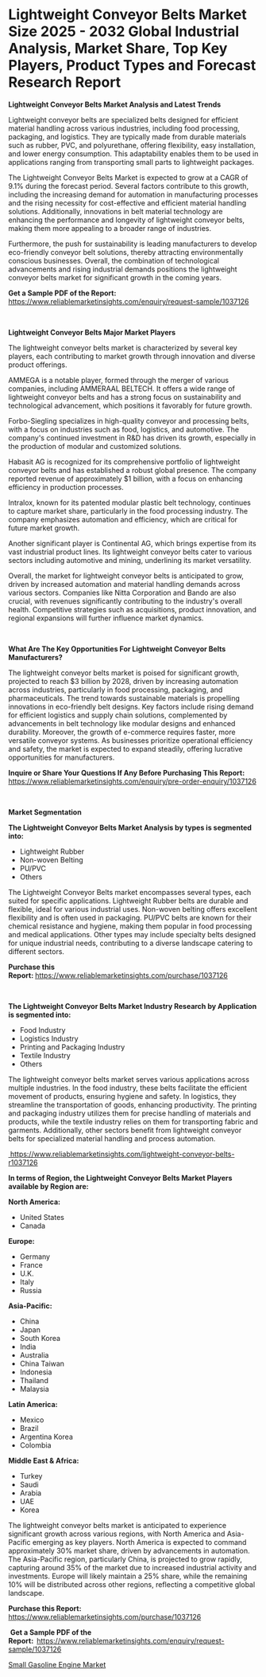 <p><h1>Lightweight Conveyor Belts Market Size 2025 - 2032 Global Industrial Analysis, Market Share, Top Key Players, Product Types and Forecast Research Report</h1></p><p><strong>Lightweight Conveyor Belts Market Analysis and Latest Trends</strong></p>
<p><p>Lightweight conveyor belts are specialized belts designed for efficient material handling across various industries, including food processing, packaging, and logistics. They are typically made from durable materials such as rubber, PVC, and polyurethane, offering flexibility, easy installation, and lower energy consumption. This adaptability enables them to be used in applications ranging from transporting small parts to lightweight packages.</p><p>The Lightweight Conveyor Belts Market is expected to grow at a CAGR of 9.1% during the forecast period. Several factors contribute to this growth, including the increasing demand for automation in manufacturing processes and the rising necessity for cost-effective and efficient material handling solutions. Additionally, innovations in belt material technology are enhancing the performance and longevity of lightweight conveyor belts, making them more appealing to a broader range of industries. </p><p>Furthermore, the push for sustainability is leading manufacturers to develop eco-friendly conveyor belt solutions, thereby attracting environmentally conscious businesses. Overall, the combination of technological advancements and rising industrial demands positions the lightweight conveyor belts market for significant growth in the coming years.</p></p>
<p><strong>Get a Sample PDF of the Report:&nbsp;</strong> <a href="https://www.reliablemarketinsights.com/enquiry/request-sample/1037126?utm_campaign=2143&utm_medium=2&utm_source=Github&utm_content=ia&utm_term=20022025&utm_id=lightweight-conveyor-belts">https://www.reliablemarketinsights.com/enquiry/request-sample/1037126</a></p>
<p>&nbsp;</p>
<p><strong>Lightweight Conveyor Belts Major Market Players</strong></p>
<p><p>The lightweight conveyor belts market is characterized by several key players, each contributing to market growth through innovation and diverse product offerings. </p><p>AMMEGA is a notable player, formed through the merger of various companies, including AMMERAAL BELTECH. It offers a wide range of lightweight conveyor belts and has a strong focus on sustainability and technological advancement, which positions it favorably for future growth.</p><p>Forbo-Siegling specializes in high-quality conveyor and processing belts, with a focus on industries such as food, logistics, and automotive. The company's continued investment in R&D has driven its growth, especially in the production of modular and customized solutions.</p><p>Habasit AG is recognized for its comprehensive portfolio of lightweight conveyor belts and has established a robust global presence. The company reported revenue of approximately $1 billion, with a focus on enhancing efficiency in production processes.</p><p>Intralox, known for its patented modular plastic belt technology, continues to capture market share, particularly in the food processing industry. The company emphasizes automation and efficiency, which are critical for future market growth.</p><p>Another significant player is Continental AG, which brings expertise from its vast industrial product lines. Its lightweight conveyor belts cater to various sectors including automotive and mining, underlining its market versatility.</p><p>Overall, the market for lightweight conveyor belts is anticipated to grow, driven by increased automation and material handling demands across various sectors. Companies like Nitta Corporation and Bando are also crucial, with revenues significantly contributing to the industry's overall health. Competitive strategies such as acquisitions, product innovation, and regional expansions will further influence market dynamics.</p></p>
<p>&nbsp;</p>
<p><strong>What Are The Key Opportunities For Lightweight Conveyor Belts Manufacturers?</strong></p>
<p><p>The lightweight conveyor belts market is poised for significant growth, projected to reach $3 billion by 2028, driven by increasing automation across industries, particularly in food processing, packaging, and pharmaceuticals. The trend towards sustainable materials is propelling innovations in eco-friendly belt designs. Key factors include rising demand for efficient logistics and supply chain solutions, complemented by advancements in belt technology like modular designs and enhanced durability. Moreover, the growth of e-commerce requires faster, more versatile conveyor systems. As businesses prioritize operational efficiency and safety, the market is expected to expand steadily, offering lucrative opportunities for manufacturers.</p></p>
<p><strong>Inquire or Share Your Questions If Any Before Purchasing This Report:</strong> <a href="https://www.reliablemarketinsights.com/enquiry/pre-order-enquiry/1037126?utm_campaign=2143&utm_medium=2&utm_source=Github&utm_content=ia&utm_term=20022025&utm_id=lightweight-conveyor-belts">https://www.reliablemarketinsights.com/enquiry/pre-order-enquiry/1037126</a></p>
<p>&nbsp;</p>
<p><strong>Market Segmentation</strong></p>
<p><strong>The Lightweight Conveyor Belts Market Analysis by types is segmented into:</strong></p>
<p><ul><li>Lightweight Rubber</li><li>Non-woven Belting</li><li>PU/PVC</li><li>Others</li></ul></p>
<p><p>The Lightweight Conveyor Belts market encompasses several types, each suited for specific applications. Lightweight Rubber belts are durable and flexible, ideal for various industrial uses. Non-woven belting offers excellent flexibility and is often used in packaging. PU/PVC belts are known for their chemical resistance and hygiene, making them popular in food processing and medical applications. Other types may include specialty belts designed for unique industrial needs, contributing to a diverse landscape catering to different sectors.</p></p>
<p><strong>Purchase this Report:&nbsp;</strong><a href="https://www.reliablemarketinsights.com/purchase/1037126?utm_campaign=2143&utm_medium=2&utm_source=Github&utm_content=ia&utm_term=20022025&utm_id=lightweight-conveyor-belts">https://www.reliablemarketinsights.com/purchase/1037126</a></p>
<p>&nbsp;</p>
<p><strong>The Lightweight Conveyor Belts Market Industry Research by Application is segmented into:</strong></p>
<p><ul><li>Food Industry</li><li>Logistics Industry</li><li>Printing and Packaging Industry</li><li>Textile Industry</li><li>Others</li></ul></p>
<p><p>The lightweight conveyor belts market serves various applications across multiple industries. In the food industry, these belts facilitate the efficient movement of products, ensuring hygiene and safety. In logistics, they streamline the transportation of goods, enhancing productivity. The printing and packaging industry utilizes them for precise handling of materials and products, while the textile industry relies on them for transporting fabric and garments. Additionally, other sectors benefit from lightweight conveyor belts for specialized material handling and process automation.</p></p>
<p><a href="https://www.reliablemarketinsights.com/lightweight-conveyor-belts-r1037126?utm_campaign=2143&utm_medium=2&utm_source=Github&utm_content=ia&utm_term=20022025&utm_id=lightweight-conveyor-belts">&nbsp;https://www.reliablemarketinsights.com/lightweight-conveyor-belts-r1037126</a></p>
<p><strong>In terms of Region, the Lightweight Conveyor Belts Market Players available by Region are:</strong></p>
<p>
    <p> <strong> North America: </strong>
        <ul>
            <li>United States</li>
            <li>Canada</li>
        </ul>
        </p> 
    <p> <strong> Europe: </strong>
        <ul>
            <li>Germany</li>
            <li>France</li>
            <li>U.K.</li>
            <li>Italy</li>
            <li>Russia</li>
        </ul>
        </p> 
    <p> <strong> Asia-Pacific: </strong>
        <ul>
            <li>China</li>
            <li>Japan</li>
            <li>South Korea</li>
            <li>India</li>
            <li>Australia</li>
            <li>China Taiwan</li>
            <li>Indonesia</li>
            <li>Thailand</li>
            <li>Malaysia</li>
        </ul>
        </p> 
    <p> <strong> Latin America: </strong>
        <ul>
            <li>Mexico</li>
            <li>Brazil</li>
            <li>Argentina Korea</li>
            <li>Colombia</li>
        </ul>
        </p> 
    <p> <strong> Middle East & Africa: </strong>
        <ul>
            <li>Turkey</li>
            <li>Saudi</li>
            <li>Arabia</li>
            <li>UAE</li>
            <li>Korea</li>
        </ul>
    </p>
    </p>
<p><p>The lightweight conveyor belts market is anticipated to experience significant growth across various regions, with North America and Asia-Pacific emerging as key players. North America is expected to command approximately 30% market share, driven by advancements in automation. The Asia-Pacific region, particularly China, is projected to grow rapidly, capturing around 35% of the market due to increased industrial activity and investments. Europe will likely maintain a 25% share, while the remaining 10% will be distributed across other regions, reflecting a competitive global landscape.</p></p>
<p><strong>Purchase this Report: </strong><a href="https://www.reliablemarketinsights.com/purchase/1037126?utm_campaign=2143&utm_medium=2&utm_source=Github&utm_content=ia&utm_term=20022025&utm_id=lightweight-conveyor-belts">https://www.reliablemarketinsights.com/purchase/1037126</a></p>
<p>&nbsp;<strong>Get a Sample PDF of the Report:&nbsp;&nbsp;</strong><a href="https://www.reliablemarketinsights.com/enquiry/request-sample/1037126?utm_campaign=2143&utm_medium=2&utm_source=Github&utm_content=ia&utm_term=20022025&utm_id=lightweight-conveyor-belts">https://www.reliablemarketinsights.com/enquiry/request-sample/1037126</a></p>
<p><strong></strong></p>
<p><p><a href="https://github.com/NargisHussain75/Market-Research-Report-List-1/blob/main/small-gasoline-engine-market.md?utm_campaign=2143&utm_medium=2&utm_source=Github&utm_content=ia&utm_term=20022025&utm_id=lightweight-conveyor-belts">Small Gasoline Engine Market</a></p></p>